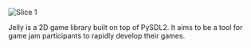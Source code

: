 ![Slice 1](https://github.com/developer-egg/jelly/assets/88744505/ab836a5f-8c1e-4c8e-8796-584e3a70bf5a)

Jelly is a 2D game library built on top of PySDL2. It aims to be a tool for game jam participants to rapidly develop their games.
